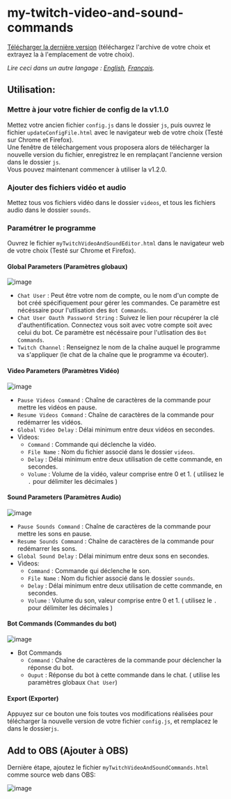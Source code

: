 # my-twitch-video-and-sound-commands
[Télécharger la dernière version](https://github.com/Revingbell/my-twitch-video-and-sound-commands/releases) (téléchargez l'archive de votre choix et extrayez la à l'emplacement de votre choix).  

*Lire ceci dans un autre langage : [English](README.md), [Français](README.fr.md).*

## Utilisation:

### Mettre à jour votre fichier de config de la v1.1.0
Mettez votre ancien fichier `config.js` dans le dossier `js`, puis ouvrez le fichier `updateConfigFile.html` avec le navigateur web de votre choix (Testé sur Chrome et Firefox).  
Une fenêtre de téléchargement vous proposera alors de télécharger la nouvelle version du fichier, enregistrez le en remplaçant l'ancienne version dans le dossier `js`.  
Vous pouvez maintenant commencer à utiliser la v1.2.0.

### Ajouter des fichiers vidéo et audio
Mettez tous vos fichiers vidéo dans le dossier `videos`, et tous les fichiers audio dans le dossier `sounds`.

### Paramétrer le programme
Ouvrez le fichier `myTwitchVideoAndSoundEditor.html` dans le navigateur web de votre choix (Testé sur Chrome et Firefox).  

#### Global Parameters (Paramètres globaux)
![image](https://user-images.githubusercontent.com/17751686/128336117-d0a7a07d-1f85-469d-af53-374cd0847b49.png)
- `Chat User` : Peut être votre nom de compte, ou le nom d'un compte de bot créé spécifiquement pour gérer les commandes. Ce paramètre est nécéssaire pour l'utlisation des `Bot Commands`.
- `Chat User Oauth Password String` : Suivez le lien pour récupérer la clé d'authentification. Connectez vous soit avec votre compte soit avec celui du bot. Ce paramètre est nécéssaire pour l'utlisation des `Bot Commands`.
- `Twitch Channel` : Renseignez le nom de la chaîne auquel le programme va s'appliquer (le chat de la chaîne que le programme va écouter).


#### Video Parameters (Paramètres Vidéo)
![image](https://user-images.githubusercontent.com/17751686/128336328-6d53f906-15c6-461f-ae5a-4f9194717ff9.png)
- `Pause Videos Command` : Chaîne de caractères de la commande pour mettre les vidéos en pause.
- `Resume Videos Command` : Chaîne de caractères de la commande pour redémarrer les vidéos.
- `Global Video Delay` : Délai minimum entre deux vidéos en secondes.
- Videos:
  -  `Command` : Commande qui déclenche la vidéo.
  -  `File Name` : Nom du fichier associé dans le dossier `videos`.
  -  `Delay` : Délai minimum entre deux utilisation de cette commande, en secondes.
  -  `Volume` : Volume de la vidéo, valeur comprise entre 0 et 1. ( utilisez le `.` pour délimiter les décimales )


#### Sound Parameters (Paramètres Audio)
![image](https://user-images.githubusercontent.com/17751686/128336399-e77b5d6d-79ba-4ccd-bd5f-5910a1410c3b.png)
- `Pause Sounds Command` : Chaîne de caractères de la commande pour mettre les sons en pause.
- `Resume Sounds Command` : Chaîne de caractères de la commande pour redémarrer les sons.
- `Global Sound Delay` : Délai minimum entre deux sons en secondes.
- Videos:
  -  `Command` : Commande qui déclenche le son.
  -  `File Name` : Nom du fichier associé dans le dossier `sounds`.
  -  `Delay` : Délai minimum entre deux utilisation de cette commande, en secondes.
  -  `Volume` : Volume du son, valeur comprise entre 0 et 1. ( utilisez le `.` pour délimiter les décimales )


#### Bot Commands (Commandes du bot)
![image](https://user-images.githubusercontent.com/17751686/128336451-b39d61c8-8271-49f7-97ff-da6ecd60abfd.png)
- Bot Commands
  -  `Command` : Chaîne de caractères de la commande pour déclencher la réponse du bot.
  -  `Ouput` : Réponse du bot à cette commande dans le chat. ( utilise les paramètres globaux `Chat User`)

#### Export (Exporter)
Appuyez sur ce bouton une fois toutes vos modifications réalisées pour télécharger la nouvelle version de votre fichier `config.js`, et remplacez le dans le dossier`js`.

## Add to OBS (Ajouter à OBS)
Dernière étape, ajoutez le fichier `myTwitchVideoAndSoundCommands.html` comme source web dans OBS:

![image](https://user-images.githubusercontent.com/17751686/127782022-b564ccdc-45b1-4810-9643-6fcc72134265.png)
